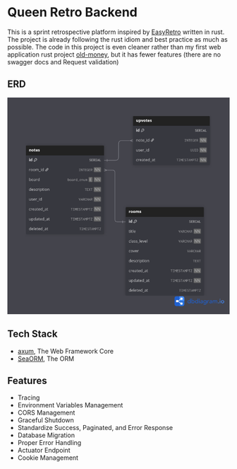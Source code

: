 # Queen Retro Backend

This is a sprint retrospective platform inspired by [EasyRetro](https://easyretro.io/) written in rust. The project is
already following the rust idiom and best practice as much as possible. The code in this project is even cleaner rather
than my first web application rust project [old-money](https://github.com/leviis10/old-money), but it has fewer
features (there are no swagger docs and Request validation)

## ERD

![Queen Retro ERD](assets/queen-retro.png)

## Tech Stack

- [axum](https://docs.rs/axum/latest/axum/), The Web Framework Core
- [SeaORM](https://www.sea-ql.org/SeaORM/), The ORM

## Features

- Tracing
- Environment Variables Management
- CORS Management
- Graceful Shutdown
- Standardize Success, Paginated, and Error Response
- Database Migration
- Proper Error Handling
- Actuator Endpoint
- Cookie Management

